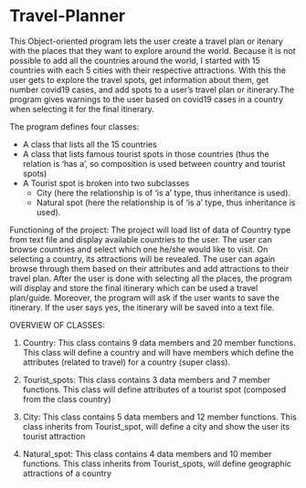 # Travel-Planner

This Object-oriented program lets the user create a travel plan or itenary with the places that they want to explore around the world. Because it is not possible to add all the countries around the world, I started with 15 countries with each 5 cities with their respective attractions. With this the user gets to explore the travel spots, get information about them, get number covid19 cases, and add spots to a user’s travel plan or itinerary.The program gives warnings to the user based on covid19 cases in a country when selecting it for the final itinerary. 

The program defines four classes:
  - A class that lists all the 15 countries
  - A class that lists famous tourist spots in those countries (thus the relation is ‘has a’, so composition is used between country and tourist spots)
  - A Tourist spot is broken into two subclasses
    - City (here the relationship is of ‘is a’ type, thus inheritance is used).
    - Natural spot (here the relationship is of ‘is a’ type, thus inheritance is used).

Functioning of the project: 
  The project will load list of data of Country type from text file and display available countries to the user. The user can browse countries and select which one he/she would like to visit. On selecting a country, its attractions will be revealed. The user can again browse through them based on their attributes and add attractions to their travel plan. After the user is done with selecting all the places, the program will display and store the final itinerary which can be used a travel plan/guide. Moreover, the program will ask if the user wants to save the itinerary. If the user says yes, the itinerary will be saved into a text file.
  
OVERVIEW OF CLASSES:
1. Country: This class contains 9 data members and 20 member functions. This class will define a country and will have members which define the attributes (related to travel) for a country (super class).

2. Tourist_spots: This class contains 3 data members and 7 member functions. This class will define attributes of a tourist spot (composed from the class country)

3. City: This class contains 5 data members and 12 member functions. This class inherits from Tourist_spot, will define a city and show the user its tourist attraction

4. Natural_spot: This class contains 4 data members and 10 member functions. This class inherits from Tourist_spots, will define geographic attractions of a country




